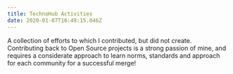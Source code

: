 ```yaml
---
title: TechnoHub Activities
date: 2020-01-07T16:49:15.046Z
---
```


A collection of efforts to which I contributed, but did not create. Contributing back to Open Source projects is a strong passion of mine, and requires a considerate approach to learn norms, standards and approach for each community for a successful merge!
